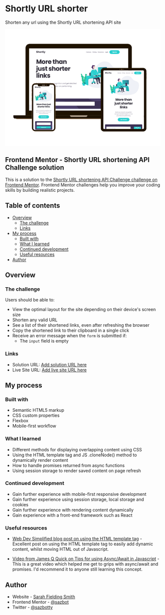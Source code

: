 # Shortly URL shorter

Shorten any url using the Shortly URL shortening API site

![Preview for the Shortly URL shortening API site](./images/shortly-image.png)

## Frontend Mentor - Shortly URL shortening API Challenge solution

This is a solution to the [Shortly URL shortening API Challenge challenge on Frontend Mentor](https://www.frontendmentor.io/challenges/url-shortening-api-landing-page-2ce3ob-G). Frontend Mentor challenges help you improve your coding skills by building realistic projects.

## Table of contents

- [Overview](#overview)
  - [The challenge](#the-challenge)
  - [Links](#links)
- [My process](#my-process)
  - [Built with](#built-with)
  - [What I learned](#what-i-learned)
  - [Continued development](#continued-development)
  - [Useful resources](#useful-resources)
- [Author](#author)

## Overview

### The challenge

Users should be able to:

- View the optimal layout for the site depending on their device's screen size
- Shorten any valid URL
- See a list of their shortened links, even after refreshing the browser
- Copy the shortened link to their clipboard in a single click
- Receive an error message when the `form` is submitted if:
  - The `input` field is empty

### Links

- Solution URL: [Add solution URL here](https://your-solution-url.com)
- Live Site URL: [Add live site URL here](https://your-live-site-url.com)

## My process

### Built with

- Semantic HTML5 markup
- CSS custom properties
- Flexbox
- Mobile-first workflow

### What I learned

- Different methods for displaying overlapping content using CSS
- Using the HTML template tag and JS .cloneNode() method to dynamically render content
- How to handle promises returned from async functions
- Using session storage to render saved content on page refresh

### Continued development

- Gain further experience with mobile-first responsive development
- Gain further experience using session storage, local storage and cookies
- Gain further experience with rendering content dynamically
- Gain experience with a front-end framework such as React

### Useful resources

- [Web Dev Simplified blog post on using the HTML template tag](https://blog.webdevsimplified.com/2020-06/template-tag/) - Excellent post on using the HTML template tag to easily add dynamic content, whilst moving HTML out of Javascript.

- [Video from James Q Quick on Tips for using Async/Await in Javascript](https://www.youtube.com/watch?v=_9vgd9XKlDQ&list=PLwoAe_hC2kPUZ0nsGQPy1symPVmJIz9CI&index=37) - This is a great video which helped me get to grips with async/await and promises. I'd recommend it to anyone still learning this concept.

## Author

- Website - [Sarah Fielding Smith](https://www.your-site.com)
- Frontend Mentor - [@sazbot](https://www.frontendmentor.io/profile/sazbot)
- Twitter - [@sazbotty](https://www.twitter.com/sazbotty)
